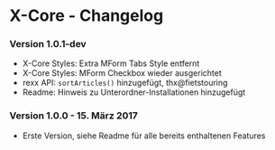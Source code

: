X-Core - Changelog
==================

### Version 1.0.1-dev

* X-Core Styles: Extra MForm Tabs Style entfernt
* X-Core Styles: MForm Checkbox wieder ausgerichtet
* rexx API: `sortArticles()` hinzugefügt, thx@fietstouring
* Readme: Hinweis zu Unterordner-Installationen hinzugefügt

### Version 1.0.0 - 15. März 2017

* Erste Version, siehe Readme für alle bereits enthaltenen Features

